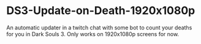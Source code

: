 # DS3-Update-on-Death-1920x1080p
An automatic updater in a twitch chat with some bot to count your deaths for you in Dark Souls 3. Only works on 1920x1080p screens for now.
